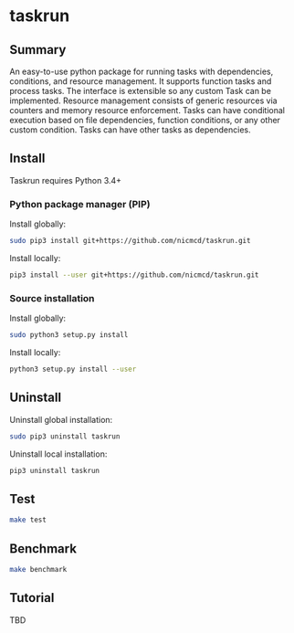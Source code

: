 # taskrun

## Summary

An easy-to-use python package for running tasks with dependencies, conditions,
and resource management. It supports function tasks and process tasks. The
interface is extensible so any custom Task can be implemented. Resource
management consists of generic resources via counters and memory resource
enforcement. Tasks can have conditional execution based on file dependencies,
function conditions, or any other custom condition. Tasks can have other tasks
as dependencies.

## Install

Taskrun requires Python 3.4+

### Python package manager (PIP)
Install globally:
```bash
sudo pip3 install git+https://github.com/nicmcd/taskrun.git
```
Install locally:
```bash
pip3 install --user git+https://github.com/nicmcd/taskrun.git
```

### Source installation
Install globally:
```bash
sudo python3 setup.py install
```
Install locally:
```bash
python3 setup.py install --user
```

## Uninstall
Uninstall global installation:
```bash
sudo pip3 uninstall taskrun
```
Uninstall local installation:
```bash
pip3 uninstall taskrun
```

## Test
```bash
make test
````

## Benchmark
```bash
make benchmark
```

## Tutorial
TBD